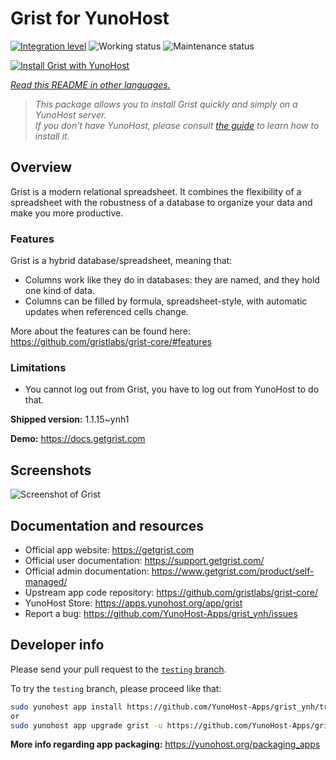 <!--
N.B.: This README was automatically generated by <https://github.com/YunoHost/apps/tree/master/tools/readme_generator>
It shall NOT be edited by hand.
-->

# Grist for YunoHost

[![Integration level](https://dash.yunohost.org/integration/grist.svg)](https://dash.yunohost.org/appci/app/grist) ![Working status](https://ci-apps.yunohost.org/ci/badges/grist.status.svg) ![Maintenance status](https://ci-apps.yunohost.org/ci/badges/grist.maintain.svg)

[![Install Grist with YunoHost](https://install-app.yunohost.org/install-with-yunohost.svg)](https://install-app.yunohost.org/?app=grist)

*[Read this README in other languages.](./ALL_README.md)*

> *This package allows you to install Grist quickly and simply on a YunoHost server.*  
> *If you don't have YunoHost, please consult [the guide](https://yunohost.org/install) to learn how to install it.*

## Overview

Grist is a modern relational spreadsheet. It combines the flexibility of a spreadsheet with the robustness of a database to organize your data and make you more productive.

### Features

Grist is a hybrid database/spreadsheet, meaning that:

- Columns work like they do in databases: they are named, and they hold one kind of data.
- Columns can be filled by formula, spreadsheet-style, with automatic updates when referenced cells change.

More about the features can be found here: <https://github.com/gristlabs/grist-core/#features>

### Limitations

- You cannot log out from Grist, you have to log out from YunoHost to do that.


**Shipped version:** 1.1.15~ynh1

**Demo:** <https://docs.getgrist.com>

## Screenshots

![Screenshot of Grist](./doc/screenshots/grist.jpg)

## Documentation and resources

- Official app website: <https://getgrist.com>
- Official user documentation: <https://support.getgrist.com/>
- Official admin documentation: <https://www.getgrist.com/product/self-managed/>
- Upstream app code repository: <https://github.com/gristlabs/grist-core/>
- YunoHost Store: <https://apps.yunohost.org/app/grist>
- Report a bug: <https://github.com/YunoHost-Apps/grist_ynh/issues>

## Developer info

Please send your pull request to the [`testing` branch](https://github.com/YunoHost-Apps/grist_ynh/tree/testing).

To try the `testing` branch, please proceed like that:

```bash
sudo yunohost app install https://github.com/YunoHost-Apps/grist_ynh/tree/testing --debug
or
sudo yunohost app upgrade grist -u https://github.com/YunoHost-Apps/grist_ynh/tree/testing --debug
```

**More info regarding app packaging:** <https://yunohost.org/packaging_apps>
